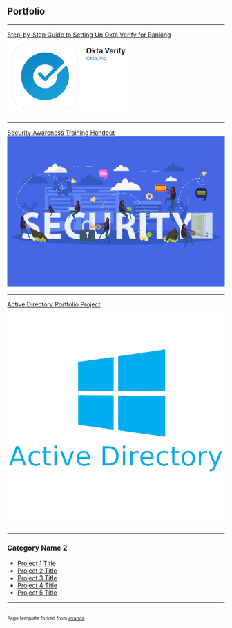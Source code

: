 ## Portfolio

---

[Step-by-Step Guide to Setting Up Okta Verify for Banking](/pdf/MFA_Setup_Guide.pdf)
<img src="images/blobid0.png?raw=true"/>

---
[Security Awareness Training Handout](/pdf/Security_Awareness_Training_Passwords.pdf)
<img src="images/security_stock_photo.jpg?raw=true"/>

---
[Active Directory Portfolio Project](https://docs.google.com/document/d/e/2PACX-1vQ5MAexIPlrtCIarTSetrkGYAxjf62sgPZV58bkNRqstFppS2qipn3vcEKqS_AeErVOuNnTveG3d4dp/pub?embedded=true)
<img src="images/pngegg.png?raw=true"/>

---

### Category Name 2

- [Project 1 Title](http://example.com/)
- [Project 2 Title](http://example.com/)
- [Project 3 Title](http://example.com/)
- [Project 4 Title](http://example.com/)
- [Project 5 Title](http://example.com/)

---




---
<p style="font-size:11px">Page template forked from <a href="https://github.com/evanca/quick-portfolio">evanca</a></p>
<!-- Remove above link if you don't want to attibute -->
